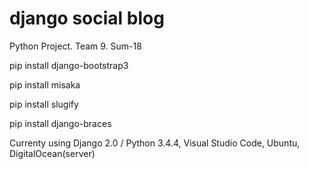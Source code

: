 # django social blog

Python Project. Team 9. Sum-18 

pip install django-bootstrap3

pip install misaka

pip install slugify

pip install django-braces

Currenty using  Django 2.0 / Python 3.4.4, Visual Studio Code, Ubuntu, DigitalOcean(server)
